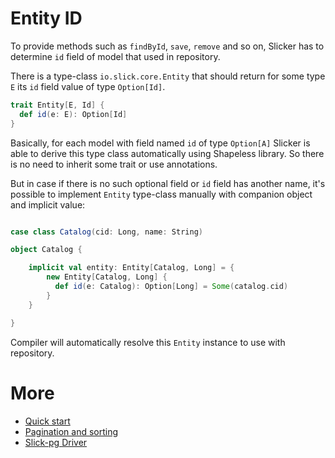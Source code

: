 Entity ID
======

To provide methods such as `findById`, `save`, `remove` and so on, Slicker
has to determine `id` field of model that used in repository.


There is a type-class `io.slick.core.Entity` that should return
for some type `E` its `id` field value of type `Option[Id]`.

```scala
trait Entity[E, Id] {
  def id(e: E): Option[Id]
}
```

Basically, for each model with field named `id` of type `Option[A]` Slicker is able
to derive this type class automatically using Shapeless library.
So there is no need to inherit some trait or use annotations.

But in case if there is no such optional field or `id` field has another name, it's
possible to implement `Entity` type-class manually with companion object and implicit value:

```scala

case class Catalog(cid: Long, name: String)

object Catalog {

    implicit val entity: Entity[Catalog, Long] = {
        new Entity[Catalog, Long] {
          def id(e: Catalog): Option[Long] = Some(catalog.cid) 
        }
    }

}
```

Compiler will automatically resolve this `Entity` instance to use with repository.

More
======

* [Quick start](index.md)
* [Pagination and sorting](pagerequest.md)
* [Slick-pg Driver](slickpg.md)